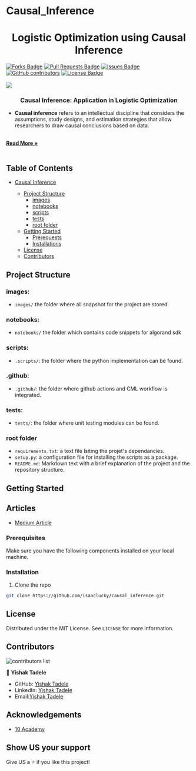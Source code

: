 # Causal_Inference

<h1 align="center">Logistic Optimization using Causal Inference</h1>
<div>
<a href="https://github.com/isaaclucky/causal_inference/network/members"><img src="https://img.shields.io/github/forks/isaaclucky/causal_inference" alt="Forks Badge"/></a>
<a href="https://github.com/isaaclucky/causal_inference/pulls"><img src="https://img.shields.io/github/issues-pr/isaaclucky/causal_inference" alt="Pull Requests Badge"/></a>
<a href="https://github.com/isaaclucky/causal_inference/issues"><img src="https://img.shields.io/github/issues/isaaclucky/causal_inference" alt="Issues Badge"/></a>
<a href="https://github.com/isaaclucky/causal_inference/graphs/contributors"><img alt="GitHub contributors" src="https://img.shields.io/github/contributors/isaaclucky/causal_inference?color=2b9348"></a>
<a href="https://github.com/isaaclucky/causal_inference/blob/main/LICENSE"><img src="https://img.shields.io/github/license/isaaclucky/causal_inference?color=2b9348" alt="License Badge"/></a>
</div>


</br>



<img src="images/tech_stack.png" name="">
<br />
<p align="center">
  <h3 align="center">Causal Inference: Application in Logistic Optimization</h3>

  <p align="center">
  <ul>
    <li>
    <b>Causal inference</b> refers to an intellectual discipline that considers the assumptions, study designs, and estimation strategies that allow researchers to draw causal conclusions based on data.
    </li>

  </ul>
    <br />
    <a href="https://medium.com/data-science-at-microsoft/causal-inference-part-1-of-3-understanding-the-fundamentals-816f4723e54a"><strong>Read More »</strong></a>
    <br />
    <br />
  </p>
</p>







## Table of Contents

* [Causal Inference](#Causal-Inference)

  - [Project Structure](#project-structure)
    * [images](#images)
    * [notebooks](#notebooks)
    * [scripts](#scripts)
    * [tests](#tests)
    * [root folder](#root-folder)
  - [Getting Started](#getting-started)
    * [Prerequests](*prerequests)
    * [Installations](*installations)
  - [License](#license)
  - [Contributors](#contributors)


## Project Structure

### images:

- `images/` the folder where all snapshot for the project are stored.

### notebooks:

- `notebooks/` the folder which contains code snippets for algorand sdk

### scripts:

- `.scripts/`: the folder where the python implementation can be found.


### .github:

- `.github/`: the folder where github actions and CML workflow is integrated.
  
### tests:
- `tests/`: the folder where unit testing modules can be found.


### root folder

- `requirements.txt`: a text file lsiting the projet's dependancies.
- `setup.py`: a configuration file for installing the scripts as a package.
- `README.md`: Markdown text with a brief explanation of the project and the repository structure.




<!-- GETTING STARTED -->
## Getting Started

## Articles
- [Medium Article](https://medium.com/)

### Prerequisites

Make sure you have the following components installed on your local machine.

  
### Installation

1. Clone the repo
```bash
git clone https://github.com/isaaclucky/causal_inference.git
   ```



<!-- LICENSE -->
## License

Distributed under the MIT License. See `LICENSE` for more information.



<!-- CONTACT -->
## Contributors

![contributors list](https://contrib.rocks/image?repo=isaaclucky/causal_inference)


👤 **Yishak Tadele**

- GitHub: [Yishak Tadele](https://github.com/isaaclucky)
- LinkedIn: [Yishak Tadele](https://www.linkedin.com/in/yishak-tadele/)
- Email:[Yishak Tadele](isaaclucky88@gmail.com)


<!-- ACKNOWLEDGEMENTS -->
## Acknowledgements
* [10 Academy](https://www.10academy.org/)  

## Show US your support

Give US a ⭐ if you like this project!
